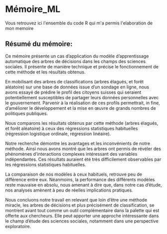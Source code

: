 # Mémoire_ML

Vous retrouvez ici l'ensemble du code R qui m'a permis l'elaboration de mon memoire


## Résumé du mémoire:

Ce mémoire présente un cas d’application du modèle d’apprentissage automatique des arbres de décisions dans les champs des sciences sociales. Il présente de manière technique et précise le fonctionnement de cette méthode et les résultats obtenus.


En mobilisant des arbres de classifications (arbres élagués, et forêt aléatoire) sur une base de données issue d’un sondage en ligne, nous avons essayé de prédire le profil des citoyens suisses qui seraient potentiellement susceptibles de partager leurs données personnelles avec le gouvernement. Parvenir à la réalisation de ces profils permettrait, in fine, d’améliorer le développement et la mise en œuvre de grands nombres de politiques publiques.


Nous comparons les résultats obtenus par cette méthode (arbres élagués, et forêt aléatoire) à ceux des régressions statistiques habituelles (régression logistique ordinale, régression linéaire).


Notre recherche démontre les avantages et les inconvénients de notre méthode. Ainsi nous avons montré que les arbres ont permis de révéler des phénomènes d’interactions complexes intéressant des variables indépendantes. Ces résultats auraient été très difficilement observables par les régressions statistiques habituelles.

La comparaison de nos modèles à ceux habituels, retrouve peu de différence entre eux. Néanmoins, la performance des différents modèles reste mauvaise en absolu, nous amenant à dire que, dans notre cas d’étude, nos analyses amènent à peu de réelles implications pratiques.


Nous concluons notre travail en relevant que loin d’être une méthode miracle, les arbres de décisions et plus précisément de classification, se montrent avant tout comme un outil complémentaire dans la palette qui est offerte aux chercheurs. Elle peut apporter une approche intéressante dans le champ d’étude des sciences sociales, notamment dans une perspective exploratoire.
